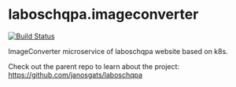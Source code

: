 # laboschqpa.imageconverter

[![Build Status](https://travis-ci.com/janosgats/laboschqpa.imageconverter.svg?branch=master)](https://travis-ci.com/janosgats/laboschqpa.imageconverter)

ImageConverter microservice of laboschqpa website based on k8s.

Check out the parent repo to learn about the project: https://github.com/janosgats/laboschqpa
